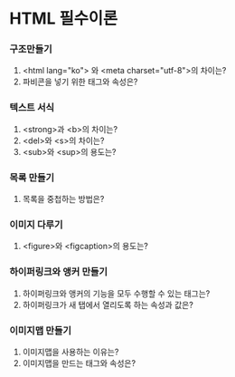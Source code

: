 # HTML 필수이론

### 구조만들기

1. \<html lang="ko"> 와 \<meta charset="utf-8">의 차이는?
2. 파비콘을 넣기 위한 태그와 속성은?

### 텍스트 서식

1. \<strong>과 \<b>의 차이는?
2. \<del>와 \<s>의 차이는?
3. \<sub>와 \<sup>의 용도는?

### 목록 만들기

1. 목록을 중첩하는 방법은?

### 이미지 다루기

1. \<figure>와 \<figcaption>의 용도는?

### 하이퍼링크와 앵커 만들기

1. 하이퍼링크와 앵커의 기능을 모두 수행할 수 있는 태그는?
2. 하이퍼링크가 새 탭에서 열리도록 하는 속성과 값은?

### 이미지맵 만들기

1. 이미지맵을 사용하는 이유는?
2. 이미지맵을 만드는 태그와 속성은?
